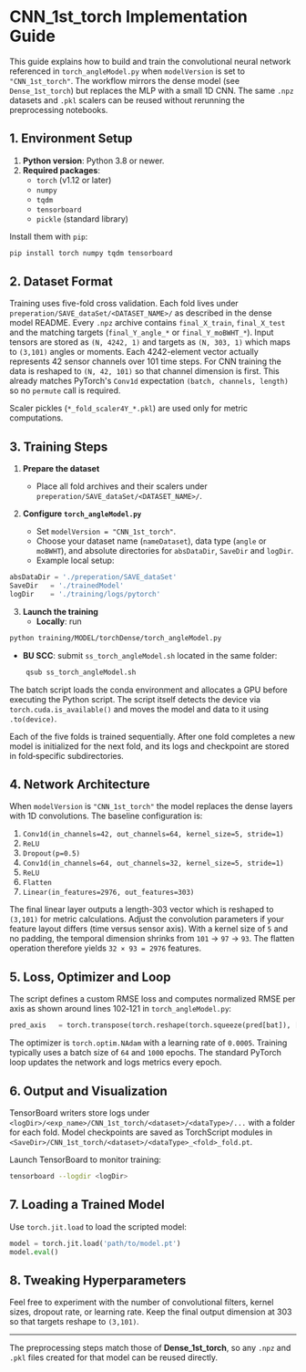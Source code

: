 # CNN_1st_torch Implementation Guide

This guide explains how to build and train the convolutional neural network referenced in
`torch_angleModel.py` when `modelVersion` is set to `"CNN_1st_torch"`.  The
workflow mirrors the dense model (see `Dense_1st_torch`) but replaces the MLP
with a small 1D CNN.  The same `.npz` datasets and `.pkl` scalers can be
reused without rerunning the preprocessing notebooks.

## 1. Environment Setup

1. **Python version**: Python 3.8 or newer.
2. **Required packages**:
   - `torch` (v1.12 or later)
   - `numpy`
   - `tqdm`
   - `tensorboard`
   - `pickle` (standard library)

Install them with `pip`:

```bash
pip install torch numpy tqdm tensorboard
```

## 2. Dataset Format

Training uses five-fold cross validation.  Each fold lives under
`preperation/SAVE_dataSet/<DATASET_NAME>/` as described in the dense model
README.  Every `.npz` archive contains `final_X_train`, `final_X_test` and the
matching targets (`final_Y_angle_*` or `final_Y_moBWHT_*`).  Input tensors are
stored as `(N, 4242, 1)` and targets as `(N, 303, 1)` which maps to `(3,101)`
angles or moments.  Each 4242-element vector actually represents 42 sensor
channels over 101 time steps.  For CNN training the data is reshaped to
`(N, 42, 101)` so that channel dimension is first.  This already matches
PyTorch's `Conv1d` expectation `(batch, channels, length)` so no `permute`
call is required.

Scaler pickles (`*_fold_scaler4Y_*.pkl`) are used only for metric
computations.

## 3. Training Steps

1. **Prepare the dataset**
   - Place all fold archives and their scalers under
     `preperation/SAVE_dataSet/<DATASET_NAME>/`.

2. **Configure `torch_angleModel.py`**
   - Set `modelVersion = "CNN_1st_torch"`.
   - Choose your dataset name (`nameDataset`), data type (`angle` or `moBWHT`),
     and absolute directories for `absDataDir`, `SaveDir` and `logDir`.
   - Example local setup:

```python
absDataDir = './preperation/SAVE_dataSet'
SaveDir   = './trainedModel'
logDir    = './training/logs/pytorch'
```

3. **Launch the training**
   - **Locally**: run

```bash
python training/MODEL/torchDense/torch_angleModel.py
```

   - **BU SCC**: submit `ss_torch_angleModel.sh` located in the same folder:

```bash
    qsub ss_torch_angleModel.sh
```

   The batch script loads the conda environment and allocates a GPU before
   executing the Python script.  The script itself detects the device via
   `torch.cuda.is_available()` and moves the model and data to it using
   `.to(device)`.

   Each of the five folds is trained sequentially.  After one fold completes a
   new model is initialized for the next fold, and its logs and checkpoint are
   stored in fold‑specific subdirectories.

## 4. Network Architecture

When `modelVersion` is `"CNN_1st_torch"` the model replaces the dense layers
with 1D convolutions.  The baseline configuration is:

1. `Conv1d(in_channels=42, out_channels=64, kernel_size=5, stride=1)`
2. `ReLU`
3. `Dropout(p=0.5)`
4. `Conv1d(in_channels=64, out_channels=32, kernel_size=5, stride=1)`
5. `ReLU`
6. `Flatten`
7. `Linear(in_features=2976, out_features=303)`

The final linear layer outputs a length-303 vector which is reshaped to
`(3,101)` for metric calculations.  Adjust the convolution parameters if your
feature layout differs (time versus sensor axis).  With a kernel size of `5`
and no padding, the temporal dimension shrinks from `101` → `97` → `93`.  The
flatten operation therefore yields `32 × 93 = 2976` features.

## 5. Loss, Optimizer and Loop

The script defines a custom RMSE loss and computes normalized RMSE per axis as
shown around lines 102‑121 in `torch_angleModel.py`:

```python
pred_axis   = torch.transpose(torch.reshape(torch.squeeze(pred[bat]), [3,-1]), 0, 1)[:,axis]
```

The optimizer is `torch.optim.NAdam` with a learning rate of `0.0005`.
Training typically uses a batch size of `64` and `1000` epochs.  The standard
PyTorch loop updates the network and logs metrics every epoch.

## 6. Output and Visualization

TensorBoard writers store logs under
`<logDir>/<exp_name>/CNN_1st_torch/<dataset>/<dataType>/...` with a folder for
each fold.  Model checkpoints are saved as TorchScript modules in
`<SaveDir>/CNN_1st_torch/<dataset>/<dataType>_<fold>_fold.pt`.

Launch TensorBoard to monitor training:

```bash
tensorboard --logdir <logDir>
```

## 7. Loading a Trained Model

Use `torch.jit.load` to load the scripted model:

```python
model = torch.jit.load('path/to/model.pt')
model.eval()
```

## 8. Tweaking Hyperparameters

Feel free to experiment with the number of convolutional filters, kernel sizes,
dropout rate, or learning rate.  Keep the final output dimension at 303 so that
targets reshape to `(3,101)`.

---
The preprocessing steps match those of **Dense_1st_torch**, so any `.npz` and
`.pkl` files created for that model can be reused directly.
